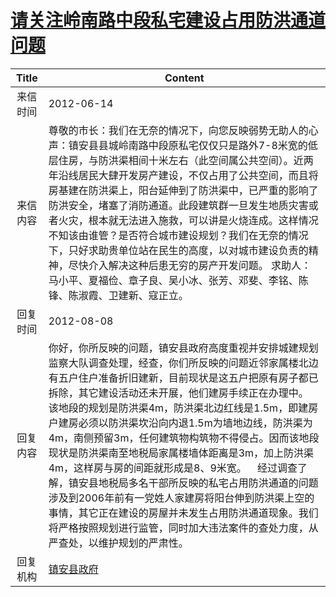 # <a href="http://www.shangluo.gov.cn/zmhd/ldxxxx.jsp?urltype=leadermail.LeaderMailContentUrl&wbtreeid=1112&leadermailid=1247">请关注岭南路中段私宅建设占用防洪通道问题</a>
|Title|Content|
|:---:|---|
|来信时间|2012-06-14|
|来信内容|尊敬的市长：我们在无奈的情况下，向您反映弱势无助人的心声：镇安县县城岭南路中段原私宅仅仅只是路外7-8米宽的低层住房，与防洪渠相间十米左右（此空间属公共空间）。近两年沿线居民大肆开发房产建设，不仅占用了公共空间，而且将房基建在防洪渠上，阳台延伸到了防洪渠中，已严重的影响了防洪安全，堵塞了消防通道。此段建筑群一旦发生地质灾害或者火灾，根本就无法进入施救，可以讲是火烧连成。这样情况不知该由谁管？是否符合城市建设规划？我们在无奈的情况下，只好求助贵单位站在民生的高度，以对城市建设负责的精神，尽快介入解决这种后患无穷的房产开发问题。 求助人：马小平、夏福俭、章子良、吴小冰、张芳、邓斐、李铭、陈锋、陈淑霞、卫建新、寇正立。|
|回复时间|2012-08-08|
|回复内容|你好，你所反映的问题，镇安县政府高度重视并安排城建规划监察大队调查处理，经查，你们所反映的问题近邻家属楼北边有五户住户准备折旧建新，目前现状是这五户把原有房子都已拆除，其它建设活动还未开展，他们建房手续正在办理中。    该地段的规划是防洪渠4m，防洪渠北边红线是1.5m，即建房户建房必须以防洪渠坎沿向内退1.5m为墙地边线，防洪渠为4m，南侧预留3m，任何建筑物构筑物不得侵占。因而该地段现状是防洪渠南至地税局家属楼墙体距离是3m，加上防洪渠4m，这样房与房的间距就形成是8、9米宽。    经过调查了解，镇安县地税局多名干部所反映的私宅占用防洪通道的问题涉及到2006年前有一党姓人家建房将阳台伸到防洪渠上空的事情，其它正在建设的房屋并未发生占用防洪通道现象。我们将严格按照规划进行监管，同时加大违法案件的查处力度，从严查处，以维护规划的严肃性。|
|回复机构|<a href="../../categories/agencies/镇安县政府.md">镇安县政府</a>|
